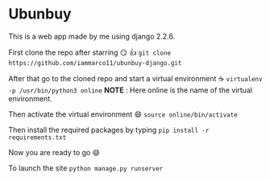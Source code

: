 # Ubunbuy
This is a web app made by me using django 2.2.6.

First clone the repo after starring :smirk: :thumbsup:
```git clone https://github.com/iammarco11/ubunbuy-django.git```

After that go to the cloned repo and start a virtual environment :coffee:
```virtualenv -p /usr/bin/python3 online```
**NOTE** : Here online is the name of the virtual environment.

Then activate the virtual environment :smile:
```source online/bin/activate```

Then install the required packages by typing
```pip install -r requirements.txt```

Now you are ready to go :smile:

To launch the site
```python manage.py runserver```
